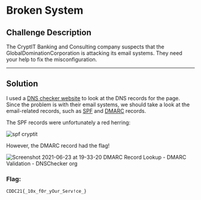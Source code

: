 # Broken System

## Challenge Description
The CryptIT Banking and Consulting company suspects that the GlobalDominationCorporation is attacking its email systems. They need your help to fix the misconfiguration.

---

## Solution

I used a [DNS checker website](https://dnschecker.org/
) to look at the DNS records for the page. Since the problem is with their email systems, we should take a look at the email-related records, such as [SPF](https://en.wikipedia.org/wiki/Sender_Policy_Framework) and [DMARC](https://en.wikipedia.org/wiki/DMARC) records.

The SPF records were unfortunately a red herring:

![spf cryptit](https://user-images.githubusercontent.com/40383042/126385060-84ea13d7-84c2-45da-a288-9c279513623d.png)

However, the DMARC record had the flag!

![Screenshot 2021-06-23 at 19-33-20 DMARC Record Lookup - DMARC Validation - DNSChecker org](https://user-images.githubusercontent.com/40383042/126385067-4e4912a9-530f-464c-af51-ed703a2c789c.png)

### Flag:
```
CDDC21{_10x_f0r_yOur_Serv!ce_}
```

